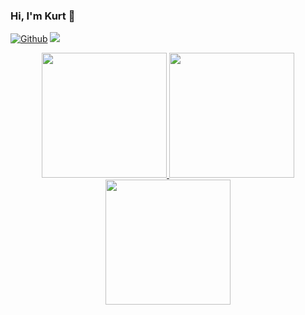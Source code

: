 ### Hi, I'm Kurt 👋

[![Github](https://img.shields.io/github/followers/kurt-liao?label=Follow%20Me&style=social)](https://github.com/kurt-liao)
[![](https://img.shields.io/badge/LINKEDIN-F5EFEF?style=flat&logo=linkedin&logoColor=0077B5)](https://www.linkedin.com/in/kurt-liao-07360b17b/)

<!--
**kurt-liao/kurt-liao** is a ✨ _special_ ✨ repository because its `README.md` (this file) appears on your GitHub profile.

Here are some ideas to get you started:

- 🔭 I’m currently working on ...
- 🌱 I’m currently learning ...
- 👯 I’m looking to collaborate on ...
- 🤔 I’m looking for help with ...
- 💬 Ask me about ...
- 📫 How to reach me: ...
- 😄 Pronouns: ...
- ⚡ Fun fact: ...
-->

<div align="center">
<a href="https://github.com/anuraghazra/github-readme-stats">
  <img height="200" src="https://github-readme-stats.vercel.app/api?username=kurt-liao&count_private=true&hide=stars&show_icons=true&theme=highcontrast&hide_border=true&cache_seconds=3600" />
</a>
  
<a href="https://github.com/kurt-liao/so-stats">
  <img height="200" src="https://so-stats-kurt-liao.vercel.app/api?user_id=10389571&random=true&hide_border=true" />
</a>

<a href="https://github.com/anuraghazra/github-readme-stats">
  <img height="200" src="https://github-readme-stats.vercel.app/api/top-langs/?username=kurt-liao&layout=compact&show_icons=true&theme=highcontrast&hide_border=true&cache_seconds=3600&hide=python,cpp,c,yacc&langs_count=6"/>
</a>

</div>
